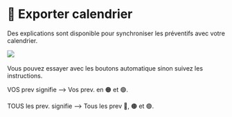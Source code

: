 # 📅 Exporter calendrier

Des explications sont disponible pour synchroniser les préventifs avec votre calendrier.

![](<../.gitbook/assets/Capture d’écran 2022-06-24 à 00.33.35.png>)

Vous pouvez essayer avec les boutons automatique sinon suivez les instructions.

VOS prev signifie --> Vos prev. en 🟠 et 🟢.

TOUS les prev. signifie --> Tous les prev 🔴, 🟠 et 🟢.
